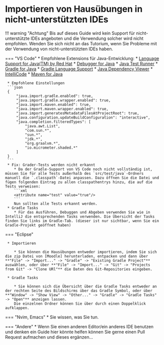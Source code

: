 # Importieren von Hausübungen in nicht-unterstützten IDEs

!!! warning "Achtung"
    Bis auf dieses Guide wird kein Support für nicht-unterstützte IDEs angeboten und die Verwendung solcher wird nicht empfohlen.
    Wenden Sie sich nicht an das Tutorium, wenn Sie Probleme mit der Verwendung von nicht-unterstützten IDEs haben.

=== "VS Code"
     * Empfohlene Extensions für Java-Entwicklung:
        * [Language Support for Java(TM) by Red Hat](https://marketplace.visualstudio.com/items?itemName=redhat.java)
        * [Debugger for Java](https://marketplace.visualstudio.com/items?itemName=vscjava.vscode-java-debug)
        * [Java Test Runner](https://marketplace.visualstudio.com/items?itemName=vscjava.vscode-java-test)
        * [Gradle for Java](https://marketplace.visualstudio.com/items?itemName=vscjava.vscode-gradle)
        * [Gradle Language Support](https://marketplace.visualstudio.com/items?itemName=naco-siren.gradle-language)
        * [Java Dependency Viewer](https://marketplace.visualstudio.com/items?itemName=vscjava.vscode-java-dependency)
        * [IntelliCode](https://marketplace.visualstudio.com/items?itemName=visualstudioexptteam.vscodeintellicode)
        * [Maven for Java](https://marketplace.visualstudio.com/items?itemName=vscjava.vscode-maven)
     
     * Empfohlene Einstellungen
     ```json
     {
         "java.import.gradle.enabled": true,
         "java.import.gradle.wrapper.enabled": true,
         "java.import.maven.enabled": true,
         "java.import.maven.wrapper.enabled": true,
         "java.import.generatesMetadataFilesAtProjectRoot": true,
         "java.configuration.updateBuildConfiguration": "interactive",
         "java.completion.filteredTypes": [
             "java.awt.List",
             "com.sun.*",
             "sun.*",
             "jdk.*",
             "org.graalvm.*",
             "io.micrometer.shaded.*"
         ]
     }
     ```
     * Fix: Grader-Tests werden nicht erkannt
        * Da der Gradle-Support von VS Code noch nicht vollständig ist, müssen Sie für alle Tests außerhalb des `src/test/java`-Ordners manuell die `.classpath`-Datei anpassen. Dazu öffnen Sie die Datei und fügen folgenden Eintrag zu allen classpathentrys hinzu, die auf die Tests verweisen:
        ```xml
        <attribute name="test" value="true"/>
        ```
        Nun sollten alle Tests erkannt werden.
     * Gradle Tasks
        * Für das Ausführen, Debuggen und Abgeben verwenden Sie wie in IntelliJ die entsprechenden Tasks verwenden. Die Übersicht der Tasks finden Sie links im Gradle-Tab. (dieser ist nur sichtbar, wenn Sie ein Gradle-Projekt geöffnet haben)

=== "Eclipse"

     * Importieren
     
        * Sie können die Hausübungen entweder importieren, indem Sie sich die zip Datei von [Moodle] herunterladen, entpacken und dann über **"File" -> "Import..." -> "Gradle" -> "Existing Gradle Project"** auswählen, oder über **"File" -> "Import..." -> "Git" -> "Projects from Git" -> "Clone URl"** die Daten des Git-Repositories eingeben.
     
     * Gradle Tasks
    
        * Sie können sich die Übersicht über die Gradle Tasks entweder an der rechten Seite des Bildschirms über das Gradle Symbol, oder über **"Window" -> "Show View" -> "Other..." -> "Gradle" -> "Gradle Tasks" -> "Open"** anzeigen lassen.
        Die einzelnen Ordner können Sie über durch einen Doppelklick aufklappen.

=== "Nvim, Emacs"
     * Sie wissen, was Sie tun.

=== "Andere"
     * Wenn Sie einen anderen Editor/ein anderes IDE benutzen und denken ein Guide hier könnte helfen können Sie gerne einen Pull Request aufmachen und dieses ergänzen...
<!-- Vielleicht hilft ihnen [das hier weiter](https://exmatriculate.me). -->

[Moodle]: https://moodle.informatik.tu-darmstadt.de/course/view.php?id=1469&sectionid=18762